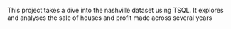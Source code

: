 This project takes a dive into the nashville dataset using TSQL. It explores and analyses the sale of houses and profit made across several years
